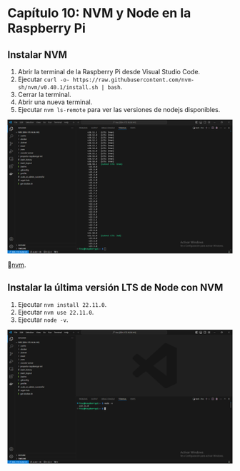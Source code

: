 # Capítulo 10: NVM y Node en la Raspberry Pi

## Instalar NVM

1. Abrir la terminal de la Raspberry Pi desde Visual Studio Code.
2. Ejecutar `curl -o- https://raw.githubusercontent.com/nvm-sh/nvm/v0.40.1/install.sh | bash`.
3. Cerrar la terminal.
4. Abrir una nueva terminal.
5. Ejecutar `nvm ls-remote` para ver las versiones de nodejs disponibles.

![nvm ls-remote](1.png)

📝[nvm](https://github.com/nvm-sh/nvm).

## Instalar la última versión LTS de Node con NVM

1. Ejecutar `nvm install 22.11.0`.
2. Ejecutar `nvm use 22.11.0`.
3. Ejecutar `node -v`.

![node](2.png)

